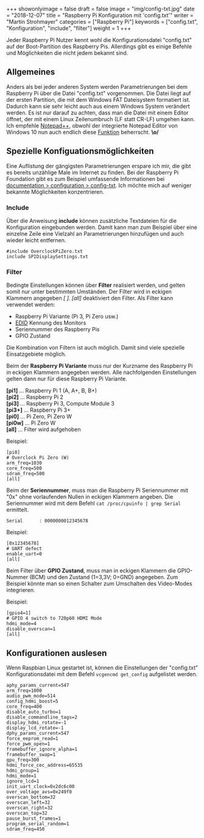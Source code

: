 +++
showonlyimage = false
draft = false
image = "img/config-txt.jpg"
date = "2018-12-07"
title = "Raspberry Pi Konfiguration mit 'config.txt'"
writer = "Martin Strohmayer"
categories = ["Raspberry Pi"]
keywords = ["config.txt", "Konfiguration", "include", "filter"]
weight = 1
+++


Jeder Raspberry Pi Nutzer kennt wohl die Konfigurationsdatei "config.txt" auf der Boot-Partition des Raspberry Pis.
Allerdings gibt es einige Befehle und Möglichkeiten die nicht jedem bekannt sind. 
<!--more-->

## Allgemeines

Anders als bei jeder anderen System werden Parametrierungen bei dem Raspberry Pi über die Datei "config.txt" vorgenommen. Die Datei liegt auf der 
ersten Partition, die mit dem Windows FAT Dateisystem formatiert ist. Dadurch kann sie sehr leicht auch aus einem Windows System verändert werden.
Es ist nur darauf zu achten, dass man die Datei mit einem Editor öffnet, der mit einem Linux Zeilenumbruch (LF statt CR-LF) umgehen kann. Ich empfehle [Notepad++](https://notepad-plus-plus.org/download/), obwohl der integrierte Notepad Editor von Windows 10 nun auch endlich diese [Funktion](https://blogs.msdn.microsoft.com/commandline/2018/05/08/extended-eol-in-notepad/) beherrscht. **\o/**


## Spezielle Konfiguationsmöglichkeiten
 
Eine Auflistung der gängigsten Parametrierungen erspare ich mir, die gibt es bereits unzählige Male im Internet zu finden. 
Bei der Raspberry Pi Foundation gibt es zum Beispiel umfassende Informationen bei [documentation > configuration > config-txt](https://www.raspberrypi.org/documentation/configuration/config-txt/). Ich möchte mich auf weniger bekannte Möglichkeiten konzentrieren.

### Include 

Über die Anweisung **include** können zusätzliche Textdateien für die Konfiguration eingebunden werden. Damit kann man zum Beispiel über eine einzelne Zeile 
eine Vielzahl an Parametrierungen hinzufügen und auch wieder leicht entfernen.

```
#include OverclockPiZero.txt
include SPIDisplaySettings.txt
```

### Filter

Bedingte Einstellungen können über **Filter** realisiert werden, und gelten somit nur unter bestimmten Umständen. Der Filter wird in eckigen Klammern angegeben *[ ]*. *[all]* deaktiviert den Filter. Als Filter kann verwendet werden:
* Raspberry Pi Variante (Pi 3, Pi Zero usw.)
* [EDID](https://de.wikipedia.org/wiki/Extended_Display_Identification_Data) Kennung des Monitors
* Seriennummer des Raspberry Pis
* GPIO Zustand

Die Kombination von Filtern ist auch möglich. Damit sind viele spezielle Einsatzgebiete möglich. 

Beim der **Raspberry Pi Variante** muss nur der Kurzname des Raspberry Pi in eckigen Klammern angegeben werden. Alle nachfolgenden Einstellungen gelten dann nur für diese Raspberry Pi Variante.

**[pi1]** ... Raspberry Pi 1 (A, A+, B, B+)   
**[pi2]** ... Raspberry Pi 2  
**[pi3]** ... Raspberry Pi 3, Compute Module 3  
**[pi3+]** ... Raspberry Pi 3+  
**[pi0]** ... Pi Zero, Pi Zero W  
**[pi0w]** ... Pi Zero W  
**[all]** ... Filter wird aufgehoben

Beispiel:
```
[pi0]
# Overclock Pi Zero (W)
arm_freq=1030
core_freq=500
sdram_freq=500
[all]
```

Beim der **Seriennummer**, muss man die Raspberry Pi Seriennummer mit "0x" ohne vorlaufenden Nullen in eckigen Klammern angeben. Die Seriennummer wird mit dem Befehl
`cat /proc/cpuinfo | grep Serial` ermittelt. 
```
Serial		: 0000000012345678
```

Beispiel:
```
[0x12345678]
# UART defect
enable_uart=0
[all]
```

Beim Filter über **GPIO Zustand**, muss man in eckigen Klammern die GPIO-Nummer (BCM) und den Zustand (1=3,3V; 0=GND) angegeben. Zum Beispiel könnte man so einen Schalter zum Umschalten des Video-Modes integrieren. 

Beispiel:
```
[gpio4=1]
# GPIO 4 switch to 720p60 HDMI Mode
hdmi_mode=4
disable_overscan=1
[all]
```

## Konfigurationen auslesen 

Wenn Raspbian Linux gestartet ist, können die Einstellungen der "config.txt" Konfigurationsdatei mit dem Befehl `vcgencmd get_config` aufgelistet werden.

```
aphy_params_current=547
arm_freq=1000
audio_pwm_mode=514
config_hdmi_boost=5
core_freq=400
disable_auto_turbo=1
disable_commandline_tags=2
display_hdmi_rotate=-1
display_lcd_rotate=-1
dphy_params_current=547
force_eeprom_read=1
force_pwm_open=1
framebuffer_ignore_alpha=1
framebuffer_swap=1
gpu_freq=300
hdmi_force_cec_address=65535
hdmi_group=1
hdmi_mode=1
ignore_lcd=1
init_uart_clock=0x2dc6c00
over_voltage_avs=0x249f0
overscan_bottom=32
overscan_left=32
overscan_right=32
overscan_top=32
pause_burst_frames=1
program_serial_random=1
sdram_freq=450
```
